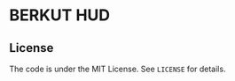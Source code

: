 BERKUT HUD
==========

License
-------

The code is under the MIT License.
See `LICENSE` for details.
